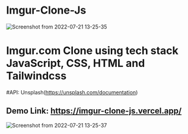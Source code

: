 # Imgur-Clone-Js
![Screenshot from 2022-07-21 13-25-35](https://user-images.githubusercontent.com/94021305/180160839-ca1d014f-2a65-4325-9128-623b82435f7f.png)

# Imgur.com Clone using tech stack JavaScript, CSS, HTML and Tailwindcss
#API: Unsplash(https://unsplash.com/documentation)

## Demo Link: https://imgur-clone-js.vercel.app/
![Screenshot from 2022-07-21 13-25-37](https://user-images.githubusercontent.com/94021305/180160956-852a8b51-ac00-4e0f-85db-2350fd10e161.png)
